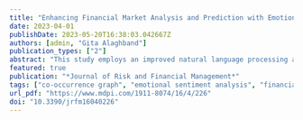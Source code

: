 ```yaml
---
title: "Enhancing Financial Market Analysis and Prediction with Emotion Corpora and News Co-Occurrence Network"
date: 2023-04-01
publishDate: 2023-05-20T16:38:03.042667Z
authors: [admin, "Gita Alaghband"]
publication_types: ["2"]
abstract: "This study employs an improved natural language processing algorithm to analyze over 500,000 financial news articles from sixteen major sources across 12 sectors, with the top 10 companies in each sector. The analysis identifies shifting economic activity based on emotional news sentiment and develops a news co-occurrence network to show relationships between companies even across sectors. This study created an improved corpus and algorithm to identify emotions in financial news. The improved method identified 18 additional emotions beyond what was previously analyzed. The researchers labeled financial terms from Investopedia to validate the categorization performance of the new method. Using the improved algorithm, we analyzed how emotions in financial news relate to market movement of pairs of companies. We found a moderate correlation (above 60%) between emotion sentiment and market movement. To validate this finding, we further checked the correlation coefficients between sentiment alone, and found that consumer discretionary, consumer staples, financials, industrials, and technology sectors showed similar trends. Our findings suggest that emotional sentiment analysis provide valuable insights for financial market analysis and prediction. The technical analysis framework developed in this study can be integrated into a larger investment strategy, enabling organizations to identify potential opportunities and develop informed strategies. The insights derived from the co-occurrence model may be leveraged by companies to strengthen their risk management functions, making it an asset within a comprehensive investment strategy."
featured: true
publication: "*Journal of Risk and Financial Management*"
tags: ["co-occurrence graph", "emotional sentiment analysis", "financial news", "NLP"]
url_pdf: "https://www.mdpi.com/1911-8074/16/4/226"
doi: "10.3390/jrfm16040226"
---
```


